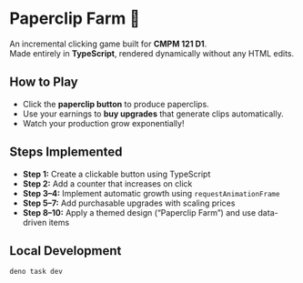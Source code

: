 # Paperclip Farm 🧮

An incremental clicking game built for **CMPM 121 D1**.\
Made entirely in **TypeScript**, rendered dynamically without any HTML edits.

## How to Play

- Click the **paperclip button** to produce paperclips.
- Use your earnings to **buy upgrades** that generate clips automatically.
- Watch your production grow exponentially!

## Steps Implemented

- **Step 1:** Create a clickable button using TypeScript
- **Step 2:** Add a counter that increases on click
- **Step 3–4:** Implement automatic growth using `requestAnimationFrame`
- **Step 5–7:** Add purchasable upgrades with scaling prices
- **Step 8–10:** Apply a themed design (“Paperclip Farm”) and use data-driven items

## Local Development

```bash
deno task dev
```

